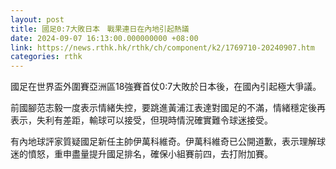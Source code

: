 ```yaml
---
layout: post
title: 國足0:7大敗日本　戰果連日在內地引起熱議
date: 2024-09-07 16:13:00.000000000 +08:00
link: https://news.rthk.hk/rthk/ch/component/k2/1769710-20240907.htm
categories: rthk
---
```


國足在世界盃外圍賽亞洲區18強賽首仗0:7大敗於日本後，在國內引起極大爭議。

前國腳范志毅一度表示情緒失控，要跳進黃浦江表達對國足的不滿，情緒穩定後再表示，失利有差距，輸球可以接受，但現時情況確實難令球迷接受。

有內地球評家質疑國足新任主帥伊萬科維奇。伊萬科維奇已公開道歉，表示理解球迷的憤怒，重申盡量提升國足排名，確保小組賽前四，去打附加賽。
